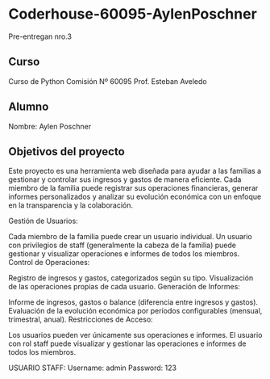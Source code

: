 # Coderhouse-60095-AylenPoschner

Pre-entregan nro.3 
 ## Curso
Curso de Python
Comisión Nº 60095
Prof. Esteban Aveledo

## Alumno
Nombre: Aylen Poschner

## Objetivos del proyecto
Este proyecto es una herramienta web diseñada para ayudar a las familias a gestionar y controlar sus ingresos y gastos de manera eficiente. Cada miembro de la familia puede registrar sus operaciones financieras, generar informes personalizados y analizar su evolución económica con un enfoque en la transparencia y la colaboración.

Gestión de Usuarios:

Cada miembro de la familia puede crear un usuario individual.
Un usuario con privilegios de staff (generalmente la cabeza de la familia) puede gestionar y visualizar operaciones e informes de todos los miembros.
Control de Operaciones:

Registro de ingresos y gastos, categorizados según su tipo.
Visualización de las operaciones propias de cada usuario.
Generación de Informes:

Informe de ingresos, gastos o balance (diferencia entre ingresos y gastos).
Evaluación de la evolución económica por períodos configurables (mensual, trimestral, anual).
Restricciones de Acceso:

Los usuarios pueden ver únicamente sus operaciones e informes.
El usuario con rol staff puede visualizar y gestionar las operaciones e informes de todos los miembros.

USUARIO STAFF:
Username: admin
Password: 123